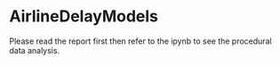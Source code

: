 # AirlineDelayModels

Please read the report first then refer to the ipynb to see the procedural data analysis. 

